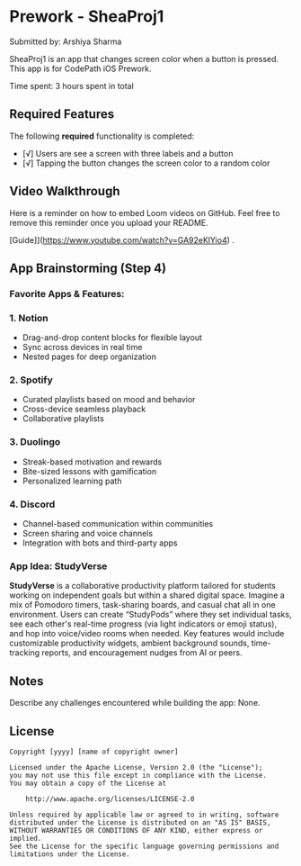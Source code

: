 # Prework - SheaProj1

Submitted by: Arshiya Sharma

SheaProj1 is an app that changes screen color when a button is pressed. This app is for CodePath iOS Prework.

Time spent: 3 hours spent in total

## Required Features

The following **required** functionality is completed:

- [√] Users are see a screen with three labels and a button
- [√] Tapping the button changes the screen color to a random color
 
## Video Walkthrough

Here is a reminder on how to embed Loom videos on GitHub. Feel free to remove this reminder once you upload your README. 

[Guide]](https://www.youtube.com/watch?v=GA92eKlYio4) .

## App Brainstorming (Step 4)

### Favorite Apps & Features:

### 1. Notion
* Drag-and-drop content blocks for flexible layout
* Sync across devices in real time
* Nested pages for deep organization

### 2. Spotify
* Curated playlists based on mood and behavior
* Cross-device seamless playback
* Collaborative playlists

### 3. Duolingo
* Streak-based motivation and rewards
* Bite-sized lessons with gamification
* Personalized learning path

### 4. Discord
* Channel-based communication within communities
* Screen sharing and voice channels
* Integration with bots and third-party apps

### App Idea: StudyVerse

**StudyVerse** is a collaborative productivity platform tailored for students working on independent goals but within a shared digital space. Imagine a mix of Pomodoro timers, task-sharing boards, and casual chat all in one environment. Users can create “StudyPods” where they set individual tasks, see each other's real-time progress (via light indicators or emoji status), and hop into voice/video rooms when needed. Key features would include customizable productivity widgets, ambient background sounds, time-tracking reports, and encouragement nudges from AI or peers.


## Notes

Describe any challenges encountered while building the app: None.

## License

    Copyright [yyyy] [name of copyright owner]

    Licensed under the Apache License, Version 2.0 (the "License");
    you may not use this file except in compliance with the License.
    You may obtain a copy of the License at

        http://www.apache.org/licenses/LICENSE-2.0

    Unless required by applicable law or agreed to in writing, software
    distributed under the License is distributed on an "AS IS" BASIS,
    WITHOUT WARRANTIES OR CONDITIONS OF ANY KIND, either express or implied.
    See the License for the specific language governing permissions and
    limitations under the License.

